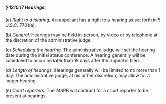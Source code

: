##### § 1210.17 Hearings. #####

(a) *Right to a hearing.* An appellant has a right to a hearing as set forth in 5 U.S.C. 7701(a).

(b) *General.* Hearings may be held in-person, by video or by telephone at the discretion of the administrative judge.

(c) *Scheduling the hearing.* The administrative judge will set the hearing date during the initial status conference. A hearing generally will be scheduled to occur no later than 18 days after the appeal is filed.

(d) *Length of hearings.* Hearings generally will be limited to no more than 1 day. The administrative judge, at his or her discretion, may allow for a longer hearing.

(e) *Court reporters.* The MSPB will contract for a court reporter to be present at hearings.